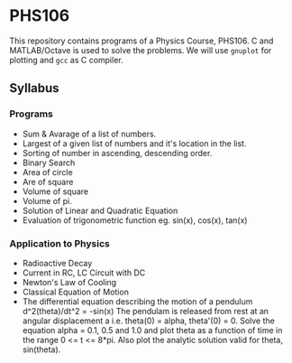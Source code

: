 # PHS106
This repository contains programs of a Physics Course, PHS106. C and MATLAB/Octave is used to solve the problems. We will use ```gnuplot``` for plotting and ```gcc``` as C compiler.

## Syllabus

### Programs

* Sum & Avarage of a list of numbers.
* Largest of a given list of numbers and it's location in the list.
* Sorting of number in ascending, descending order.
* Binary Search
* Area of circle
* Are of square
* Volume of square
* Volume of pi.
* Solution of Linear and Quadratic Equation
* Evaluation of trigonometric function eg. sin(x), cos(x), tan(x)

### Application to Physics

* Radioactive Decay
* Current in RC, LC Circuit with DC
* Newton's Law of Cooling
* Classical Equation of Motion
* The differential equation describing the motion of a pendulum
d^2(theta)/dt^2 = -sin(x) The pendulam is released from rest at an angular displacement a i.e. theta(0) = alpha, theta'(0) = 0. Solve the equation alpha = 0.1, 0.5 and 1.0 and plot theta as a function of time in the range 0 <= t <= 8*pi. Also plot the analytic solution valid for theta, sin(theta).
